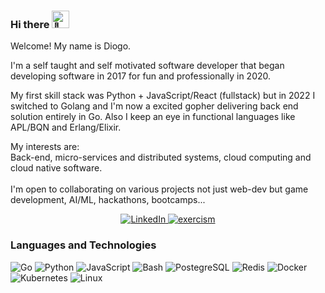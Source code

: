 ###  Hi there <img src="https://github.com/wervlad/wervlad/assets/24524555/766d336d-b87d-44ba-807c-c51de2bc6b4d" width="28px" alt="👋">

<p> Welcome! My name is Diogo.</p>
<p> 
I'm a self taught and self motivated software developer that began developing software in 2017 for fun and professionally in 2020.
</p>
<p>
My first skill stack was Python + JavaScript/React (fullstack) but in 2022 I switched to Golang and I'm now a excited gopher delivering back end solution entirely in Go. Also I keep an eye in functional languages like APL/BQN and Erlang/Elixir.
</p>

<p>
My interests are: <br>
Back-end, micro-services and distributed systems, cloud computing and cloud native software. 
<br> <br>
I'm open to collaborating on various projects not just web-dev but game development, AI/ML, hackathons, bootcamps...
</p>
<p align="center">
	<a href="https://www.linkedin.com/in/diogo-a-939354221">
	        <img src="https://img.shields.io/badge/LinkedIn-blue?style=flat-square&logo=linkedin" alt="LinkedIn">
	</a>
	<a href="https://exercism.org/profiles/UserAtUser">
	        <img src="https://img.shields.io/badge/exercism-blue?style=flat-square&logo=exercism&logoColor=white" alt="exercism">
	</a>
</p>

### Languages and Technologies
![Go](https://img.shields.io/badge/go-black?style=for-the-badge&logo=go)
![Python](https://img.shields.io/badge/python-black?style=for-the-badge&logo=python)
![JavaScript](https://img.shields.io/badge/javascript-black?style=for-the-badge&logo=javascript)
![Bash](https://img.shields.io/badge/bash-black?style=for-the-badge&logo=gnu-bash&logoColor=white)
![PostegreSQL](https://img.shields.io/badge/postegresql-black?style=for-the-badge&logo=PostgreSQL)
![Redis](https://img.shields.io/badge/redis-black?style=for-the-badge&logo=redis)
![Docker](https://img.shields.io/badge/docker-black?style=for-the-badge&logo=docker)
![Kubernetes](https://img.shields.io/badge/kubernetes-black?style=for-the-badge&logo=Kubernetes)
![Linux](https://img.shields.io/badge/linux-black?style=for-the-badge&logo=Linux)

